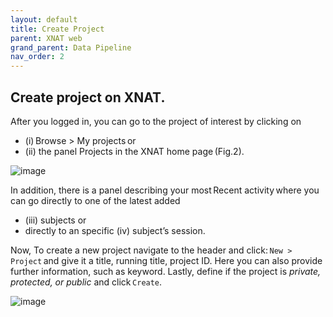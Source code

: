 ```yaml
---
layout: default
title: Create Project
parent: XNAT web
grand_parent: Data Pipeline
nav_order: 2
---
```


## Create project on XNAT.
After you logged in, you can go to the project of interest by clicking on 
- (i) Browse > My projects or 
- (ii) the panel Projects in the XNAT home page (Fig.2). 

![image](https://user-images.githubusercontent.com/40626584/200123888-6a83efa2-31fa-40ff-a2b9-cf5eac775916.png)


In addition, there is a panel describing your most Recent activity where you can go directly to one of the latest added 
- (iii) subjects or 
- directly to an specific (iv) subject’s session. 


Now, To create a new project navigate to the header and click: ``New > Project`` and give it a title, running title, project ID.
Here you can also provide further information, such as keyword. Lastly, define if the project is _private, protected, or public_ and click ``Create``.

![image](https://user-images.githubusercontent.com/40626584/200123964-dba411cc-0853-4fdf-81d0-2b7eb5f9b190.png)
